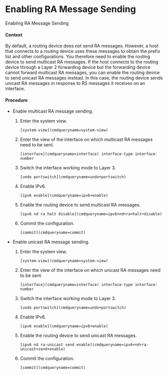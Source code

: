 Enabling RA Message Sending
===========================

Enabling RA Message Sending

#### Context

By default, a routing device does not send RA messages. However, a host that connects to a routing device uses these messages to obtain the prefix list and other configurations. You therefore need to enable the routing device to send multicast RA messages. If the host connects to the routing device through a Layer 2 forwarding device but the forwarding device cannot forward multicast RA messages, you can enable the routing device to send unicast RA messages instead. In this case, the routing device sends unicast RA messages in response to RS messages it receives on an interface.


#### Procedure

* Enable multicast RA message sending.
  1. Enter the system view.
     
     
     ```
     [system-view](cmdqueryname=system-view)
     ```
  2. Enter the view of the interface on which multicast RA messages need to be sent.
     
     
     ```
     [interface](cmdqueryname=interface) interface-type interface-number
     ```
  3. Switch the interface working mode to Layer 3.
     
     
     ```
     [undo portswitch](cmdqueryname=undo+portswitch)
     ```
  4. Enable IPv6.
     
     
     ```
     [ipv6 enable](cmdqueryname=ipv6+enable)
     ```
  5. Enable the routing device to send multicast RA messages.
     
     
     ```
     [ipv6 nd ra halt disable](cmdqueryname=ipv6+nd+ra+halt+disable)
     ```
  6. Commit the configuration.
     
     
     ```
     [commit](cmdqueryname=commit)
     ```
* Enable unicast RA message sending.
  1. Enter the system view.
     
     
     ```
     [system-view](cmdqueryname=system-view)
     ```
  2. Enter the view of the interface on which unicast RA messages need to be sent.
     
     
     ```
     [interface](cmdqueryname=interface) interface-type interface-number
     ```
  3. Switch the interface working mode to Layer 3.
     
     
     ```
     [undo portswitch](cmdqueryname=undo+portswitch)
     ```
  4. Enable IPv6.
     
     
     ```
     [ipv6 enable](cmdqueryname=ipv6+enable)
     ```
  5. Enable the routing device to send unicast RA messages.
     
     
     ```
     [ipv6 nd ra-unicast send enable](cmdqueryname=ipv6+nd+ra-unicast+send+enable) 
     ```
  6. Commit the configuration.
     
     
     ```
     [commit](cmdqueryname=commit)
     ```